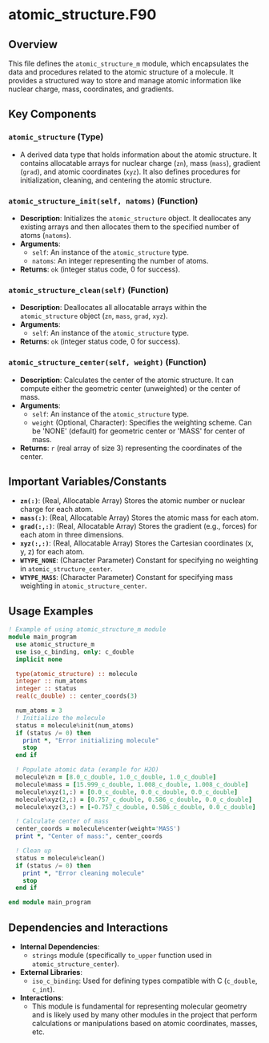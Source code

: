 # atomic_structure.F90

## Overview

This file defines the `atomic_structure_m` module, which encapsulates the data and procedures related to the atomic structure of a molecule. It provides a structured way to store and manage atomic information like nuclear charge, mass, coordinates, and gradients.

## Key Components

### `atomic_structure` (Type)
- A derived data type that holds information about the atomic structure. It contains allocatable arrays for nuclear charge (`zn`), mass (`mass`), gradient (`grad`), and atomic coordinates (`xyz`). It also defines procedures for initialization, cleaning, and centering the atomic structure.

### `atomic_structure_init(self, natoms)` (Function)
- **Description**: Initializes the `atomic_structure` object. It deallocates any existing arrays and then allocates them to the specified number of atoms (`natoms`).
- **Arguments**:
    - `self`: An instance of the `atomic_structure` type.
    - `natoms`: An integer representing the number of atoms.
- **Returns**: `ok` (integer status code, 0 for success).

### `atomic_structure_clean(self)` (Function)
- **Description**: Deallocates all allocatable arrays within the `atomic_structure` object (`zn`, `mass`, `grad`, `xyz`).
- **Arguments**:
    - `self`: An instance of the `atomic_structure` type.
- **Returns**: `ok` (integer status code, 0 for success).

### `atomic_structure_center(self, weight)` (Function)
- **Description**: Calculates the center of the atomic structure. It can compute either the geometric center (unweighted) or the center of mass.
- **Arguments**:
    - `self`: An instance of the `atomic_structure` type.
    - `weight` (Optional, Character): Specifies the weighting scheme. Can be 'NONE' (default) for geometric center or 'MASS' for center of mass.
- **Returns**: `r` (real array of size 3) representing the coordinates of the center.

## Important Variables/Constants

- **`zn(:)`**: (Real, Allocatable Array) Stores the atomic number or nuclear charge for each atom.
- **`mass(:)`**: (Real, Allocatable Array) Stores the atomic mass for each atom.
- **`grad(:,:)`**: (Real, Allocatable Array) Stores the gradient (e.g., forces) for each atom in three dimensions.
- **`xyz(:,:)`**: (Real, Allocatable Array) Stores the Cartesian coordinates (x, y, z) for each atom.
- **`WTYPE_NONE`**: (Character Parameter) Constant for specifying no weighting in `atomic_structure_center`.
- **`WTYPE_MASS`**: (Character Parameter) Constant for specifying mass weighting in `atomic_structure_center`.

## Usage Examples

```fortran
! Example of using atomic_structure_m module
module main_program
  use atomic_structure_m
  use iso_c_binding, only: c_double
  implicit none

  type(atomic_structure) :: molecule
  integer :: num_atoms
  integer :: status
  real(c_double) :: center_coords(3)

  num_atoms = 3
  ! Initialize the molecule
  status = molecule%init(num_atoms)
  if (status /= 0) then
    print *, "Error initializing molecule"
    stop
  end if

  ! Populate atomic data (example for H2O)
  molecule%zn = [8.0_c_double, 1.0_c_double, 1.0_c_double]
  molecule%mass = [15.999_c_double, 1.008_c_double, 1.008_c_double]
  molecule%xyz(1,:) = [0.0_c_double, 0.0_c_double, 0.0_c_double]       ! Oxygen
  molecule%xyz(2,:) = [0.757_c_double, 0.586_c_double, 0.0_c_double]    ! Hydrogen 1
  molecule%xyz(3,:) = [-0.757_c_double, 0.586_c_double, 0.0_c_double]   ! Hydrogen 2

  ! Calculate center of mass
  center_coords = molecule%center(weight='MASS')
  print *, "Center of mass:", center_coords

  ! Clean up
  status = molecule%clean()
  if (status /= 0) then
    print *, "Error cleaning molecule"
    stop
  end if

end module main_program
```

## Dependencies and Interactions

- **Internal Dependencies**:
    - `strings` module (specifically `to_upper` function used in `atomic_structure_center`).
- **External Libraries**:
    - `iso_c_binding`: Used for defining types compatible with C (`c_double`, `c_int`).
- **Interactions**:
    - This module is fundamental for representing molecular geometry and is likely used by many other modules in the project that perform calculations or manipulations based on atomic coordinates, masses, etc.
```
